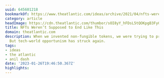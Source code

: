 ```yaml
---
uuid: 645601218
bookmarkOf: https://www.theatlantic.com/ideas/archive/2021/04/nfts-werent-supposed-end-like/618488/
category: article
headImage: https://cdn.theatlantic.com/thumbor/sOI8yY_hFDsL5tQOKpgB3FyGGZA=/41x19:1877x975/1200x625/media/img/mt/2021/04/Atlantic_NFT_artworld_v1-1/original.png
title: NFTs Weren’t Supposed to End Like This
domain: theatlantic.com
description: When we invented non-fungible tokens, we were trying to protect artists.
  But tech-world opportunism has struck again.
tags:
- ideas
- the atlantic
- anil dash
date: '2023-01-26T19:46:50.367Z'
highlights:
---
```



